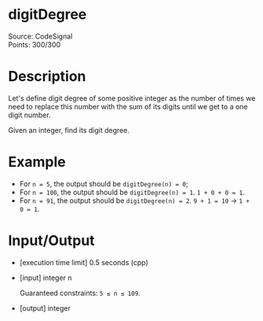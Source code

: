 # digitDegree
Source: CodeSignal <br>
Points: 300/300

# Description

Let's define digit degree of some positive integer as the number of times we need to replace this number with the sum of its digits until we get to a one digit number.

Given an integer, find its digit degree.

# Example

* For `n = 5`, the output should be
`digitDegree(n) = 0`;
* For `n = 100`, the output should be
`digitDegree(n) = 1`.
`1 + 0 + 0 = 1`.
* For `n = 91`, the output should be
`digitDegree(n) = 2`.
`9 + 1 = 10` -> `1 + 0 = 1`.

# Input/Output

* [execution time limit] 0.5 seconds (cpp)

* [input] integer n

  Guaranteed constraints:
  `5 ≤ n ≤ 109`.

* [output] integer
